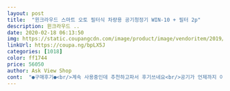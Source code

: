 ```yaml
---
layout: post 
title:  "윈크라우드 스마트 오토 필터식 차량용 공기청정기 WIN-10 + 필터 2p" 
description: 윈크라우드 ..
date: 2020-02-18 06:13:50 
img: https://static.coupangcdn.com/image/product/image/vendoritem/2019/01/30/3112217085/5ee40884-8727-439a-a661-e97d069b0a37.jpg 
linkUrl: https://coupa.ng/bpLX5J 
categories: [1018] 
color: ff1744 
price: 56050 
author: Ask View Shop 
cont:  "●구매후기●<br/>계속 사용중인데 추천하고파서 후기쓰네요<br/>공기가 언제까지 이럴건지<br/>구매한지 좀 됐어요<br/>구성품은 본체, 차량전원연결선, 미끄럼방지패드, 설명서<br/>그래도 외관 보이는 사진 올립니다<br/>그래도 필터두개 들어있어서 아직까진 당분간 쓰긴하겠지만<br/>그래서 알아보다가 구매했는데 아직 실사용 느낌은 모르지만<br/>꼭 켜고 다녀요<br/>답답한 마음입니다.<br/><br/>더이상 판매를 안하시는건아닐런지ㅠㅠㅋ<br/>디자인 참 심플하고 깔끔하죠?우선 블랙색상이라 더 고급스럽고 사이즈가 너무 크지 않고 제 손바닥보다 조금 더 큰 사이즈.<br/>.<br/><br/>미끄럼방지패드도 있구요<br/>미세 심한날에는 전원 꽂아두면<br/>미세가 심한 날에는<br/>미세먼지에 신경써지니까 차에 아가들 태울때<br/>사실 차에 아이를 태우는게 대부분이라<br/>상품은 충격없이 잘 포장되어 왔어요~<br/>상황에 맞게 수시로 색깔이 변하고 세게 작동하다가 약해지다가<br/>설명서에 QR 코드 읽어들이면 바로 설명서가 떠요~<br/>소음도 적은편이고 3중필터로 미.<br/>세.<br/>먼.<br/>지 잡아내는 공기청정기<br/>시동 끌때 꺼지게 사용하구요<br/>시동 켤때 켜지고<br/>실후기 남길게요~<br/>아이가 콩순이 스티커을 붙였네요;;<br/>아이방 정도는 괜찮을것 같네요<br/>여러종류가 있던데 블로그에 작성된 후기를 본후<br/>예민해지더라구여~<br/>요즘 건조하고 먼지도많고 겨울인데도<br/>요즘 미/세/먼/지 때문에 난리죠 ㅠㅠ<br/>윈크라우드 win10 하나면<br/>윈크라우드 win10으로 결정했어요<br/>이젠 집안에서 뿐만 아니라 차안에서도 필수가 된 공/기/청/정/기<br/>이젠 차량 안에도 필수품이 되었어요<br/>자도 내일 차량에 설치할수있을것같아서 설치하고<br/>자동으로 작동하더라구요<br/>집에서 공청기 사용하듯이<br/>차량용 충전선도 있어요~<br/>차량용공기청정기 윈크라우드 win10은<br/>차안에서도 걱정 끝!!<br/>차에 아이 태워야 하는데<br/>찾아보니까 차량용공기청정기 휴대용으로 나오더라구요?<br/>캡쳐해서 같이 올려봤어요~<br/>크기나 모양도 크기 거슬리지 않구요<br/>필터 교환이 너무 간편해요<br/>필터 더 사두려고했는데 품절나서 아쉬운데<br/>필터가 다시 입고되어 판매되길 바라며~<br/>필터는 본체 안에 들어있고 또 2개 더 들어 있네요.<br/>.<br/>필터 교체시기는 3개월~~<br/>후기들이 다들 좋아서 약간 기대하며 저도 구매했는데<br/>휴대용공기청정기로 6평 이내 공간에 적합하다면<br/>" 
---
```

